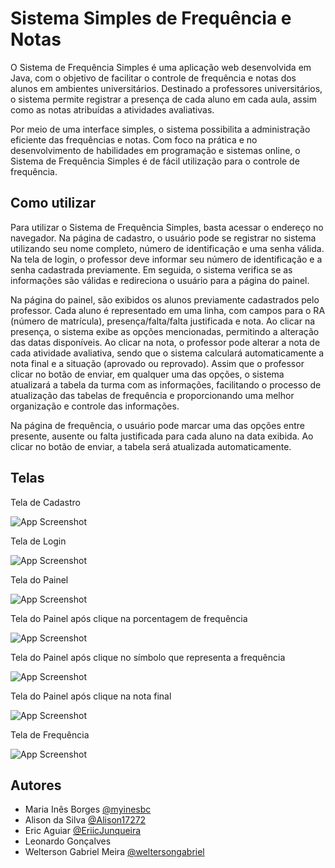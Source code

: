 
# Sistema Simples de Frequência e Notas

O Sistema de Frequência Simples é uma aplicação web desenvolvida em Java, com o objetivo de facilitar o controle de frequência e notas dos alunos em ambientes universitários. Destinado a professores universitários, o sistema permite registrar a presença de cada aluno em cada aula, assim como as notas atribuídas a atividades avaliativas.

Por meio de uma interface simples, o sistema possibilita a administração eficiente das frequências e notas. Com foco na prática e no desenvolvimento de habilidades em programação e sistemas online, o Sistema de Frequência Simples é de fácil utilização para o controle de frequência.

## Como utilizar

Para utilizar o Sistema de Frequência Simples, basta acessar o endereço no navegador. Na página de cadastro, o usuário pode se registrar no sistema utilizando seu nome completo, número de identificação e uma senha válida. Na tela de login, o professor deve informar seu número de identificação e a senha cadastrada previamente. Em seguida, o sistema verifica se as informações são válidas e redireciona o usuário para a página do painel.

Na página do painel, são exibidos os alunos previamente cadastrados pelo professor. Cada aluno é representado em uma linha, com campos para o RA (número de matrícula), presença/falta/falta justificada e nota. Ao clicar na presença, o sistema exibe as opções mencionadas, permitindo a alteração das datas disponíveis. Ao clicar na nota, o professor pode alterar a nota de cada atividade avaliativa, sendo que o sistema calculará automaticamente a nota final e a situação (aprovado ou reprovado). Assim que o professor clicar no botão de enviar, em qualquer uma das opções, o sistema atualizará a tabela da turma com as informações, facilitando o processo de atualização das tabelas de frequência e proporcionando uma melhor organização e controle das informações.

Na página de frequência, o usuário pode marcar uma das opções entre presente, ausente ou falta justificada para cada aluno na data exibida. Ao clicar no botão de enviar, a tabela será atualizada automaticamente.

## Telas

Tela de Cadastro

![App Screenshot](https://uploaddeimagens.com.br/images/004/887/326/full/Cadastro.png?1742943290)



Tela de Login

![App Screenshot](https://uploaddeimagens.com.br/images/004/887/328/full/Login.png?1742943345)



Tela do Painel

![App Screenshot](https://uploaddeimagens.com.br/images/004/887/327/full/Painel.png?1742943322)



Tela do Painel após clique na porcentagem de frequência

![App Screenshot](https://uploaddeimagens.com.br/images/004/887/329/full/Painel_-_F.png?1742943365)



Tela do Painel após clique no símbolo que representa a frequência

![App Screenshot](https://uploaddeimagens.com.br/images/004/887/330/full/Painel_-_F2.png?1742943383)



Tela do Painel após clique na nota final

![App Screenshot](https://uploaddeimagens.com.br/images/004/887/331/full/Painel_-_N.png?1742943403)



Tela de Frequência

![App Screenshot](https://uploaddeimagens.com.br/images/004/887/333/full/Frequ%C3%AAncia.png?1742943427)




## Autores

- Maria Inês Borges [@myinesbc](https://github.com/myinesbc)
- Alison da Silva [@Alison17272](https://github.com/Alison17272)
- Eric Aguiar [@EriicJunqueira](https://github.com/EriicJunqueira)
- Leonardo Gonçalves
- Welterson Gabriel Meira [@weltersongabriel](https://github.com/weltersongabriel)
